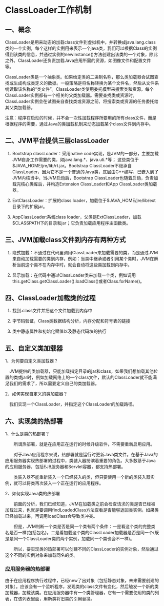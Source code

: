 # ClassLoader工作机制

## 一、概念

ClassLoader是用来动态的加载class文件到虚拟机中，并转换成java.lang.class类的一个实例，每个这样的实例用来表示一个java类，我们可以根据Class的实例得到该类的信息，并通过实例的newInstance()方法创建出该类的一个对象，除此之外，ClassLoader还负责加载Java应用所需的资源，如图像文件和配置文件等。

ClassLoader类是一个抽象类。如果给定类的二进制名称，那么类加载器会试图查找或生成构成类定义的数据。一般策略是将名称转换为某个文件名，然后从文件系统读取该名称的“类文件”。ClassLoader类使用委托模型来搜索类和资源。每个 ClassLoader实例都有一个相关的父类加载器。需要查找类或资源时，ClassLoader实例会在试图亲自查找类或资源之前，将搜索类或资源的任务委托给其父类加载器。  

注意：程序在启动的时候，并不会一次性加载程序所要用的所有class文件，而是根据程序的需要，通过Java的类加载机制来动态加载某个class文件到内存中。

## 二、JVM平台提供三层classLoader

1. Bootstrap classLoader：采用native code实现，是JVM的一部分，主要加载JVM自身工作需要的类，如java.lang.*、java.uti.*等； 这些类位于$JAVA_HOME/jre/lib/rt.jar。Bootstrap ClassLoader不继承自ClassLoader，因为它不是一个普通的Java类，底层由C++编写，已嵌入到了JVM内核当中，当JVM启动后，Bootstrap ClassLoader也随着启动，负责加载完核心类库后，并构造Extension ClassLoader和App ClassLoader类加载器。

2. ExtClassLoader：扩展的class loader，加载位于$JAVA_HOME/jre/lib/ext目录下的扩展jar。

3. AppClassLoader:系统class loader，父类是ExtClassLoader，加载$CLASSPATH下的目录和jar；它负责加载应用程序主函数类。

## 三、JVM加载class文件到内存有两种方式

1. 隐式加载：不通过在代码里调用ClassLoader来加载需要的类，而是通过JVM来自动加载需要的类到内存，例如：当类中继承或者引用某个类时，JVM在解析当前这个类不在内存中时，就会自动将这些类加载到内存中。

2. 显示加载：在代码中通过ClassLoader类来加载一个类，例如调用this.getClass.getClassLoader().loadClass()或者Class.forName()。

## 四、ClassLoader加载类的过程

1. 找到.class文件并把这个文件加载到内存中

2. 字节码验证，Class类数据结构分析，内存分配和符号表的链接

3. 类中静态属性和初始化赋值以及静态代码块的执行

## 五、自定义类加载器

1、为何要自定义类加载器？

　JVM提供的类加载器，只能加载指定目录的jar和class，如果我们想加载其他位置的类或jar时，例如加载网络上的一个class文件，默认的ClassLoader就不能满足我们的需求了，所以需要定义自己的类加载器。

2、如何实现自定义的类加载器？

　我们实现一个ClassLoader，并指定这个ClassLoader的加载路径。
 
## 六、实现类的热部署

1、什么是类的热部署？

　　所谓热部署，就是在应用正在运行的时候升级软件，不需要重新启用应用。

　　对于Java应用程序来说，热部署就是运行时更新Java类文件。在基于Java的应用服务器实现热部署的过程中，类装入器扮演着重要的角色。大多数基于Java的应用服务器，包括EJB服务器和Servlet容器，都支持热部署。

　　类装入器不能重新装入一个已经装入的类，但只要使用一个新的类装入器实例，就可以将类再次装入一个正在运行的应用程序。

2、如何实现Java类的热部署

　　前面的分析，我们已经知道，JVM在加载类之前会检查请求的类是否已经被加载过来，也就是要调用findLoadedClass方法查看是否能够返回类实例。如果类已经加载过来，再调用loadClass会导致类冲突。

　　但是，JVM判断一个类是否是同一个类有两个条件：一是看这个类的完整类名是否一样(包括包名)，二是看加载这个类的ClassLoader加载器是否是同一个(既是是同一个ClassLoader类的两个实例，加载同一个类也会不一样)。

　　所以，要实现类的热部署可以创建不同的ClassLoader的实例对象，然后通过这个不同的实例对象来加载同名的类。
  
  
### 应用服务器的热部署

由于在应用程序执行过程中，已经new了出对象（包括静态对象，未来需要创建的对象）。应该会有一个监听程序，发现类的class文件有变化，然后触发一个新的类加载器，加载该类。在应用服务器中有一个类管理器，它有一个需要使用的类的列表，在该列表里面，用新类将旧类的引用替换。


